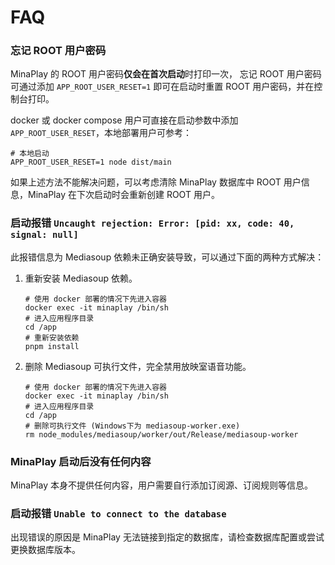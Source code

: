 # FAQ

### 忘记 ROOT 用户密码

MinaPlay 的 ROOT 用户密码**仅会在首次启动**时打印一次， 忘记 ROOT 用户密码可通过添加 `APP_ROOT_USER_RESET=1` 即可在启动时重置
ROOT 用户密码，并在控制台打印。

docker 或 docker compose 用户可直接在启动参数中添加 `APP_ROOT_USER_RESET`，本地部署用户可参考：

```shell
# 本地启动
APP_ROOT_USER_RESET=1 node dist/main
```

如果上述方法不能解决问题，可以考虑清除 MinaPlay 数据库中 ROOT 用户信息，MinaPlay 在下次启动时会重新创建 ROOT 用户。

### 启动报错 `Uncaught rejection: Error: [pid: xx, code: 40, signal: null]`

此报错信息为 Mediasoup 依赖未正确安装导致，可以通过下面的两种方式解决：

1. 重新安装 Mediasoup 依赖。

   ```shell
   # 使用 docker 部署的情况下先进入容器
   docker exec -it minaplay /bin/sh
   # 进入应用程序目录
   cd /app
   # 重新安装依赖
   pnpm install
   ```

2. 删除 Mediasoup 可执行文件，完全禁用放映室语音功能。

   ```shell
   # 使用 docker 部署的情况下先进入容器
   docker exec -it minaplay /bin/sh
   # 进入应用程序目录
   cd /app
   # 删除可执行文件 (Windows下为 mediasoup-worker.exe)
   rm node_modules/mediasoup/worker/out/Release/mediasoup-worker
   ```

### MinaPlay 启动后没有任何内容

MinaPlay 本身不提供任何内容，用户需要自行添加订阅源、订阅规则等信息。

### 启动报错 `Unable to connect to the database`

出现错误的原因是 MinaPlay 无法链接到指定的数据库，请检查数据库配置或尝试更换数据库版本。
